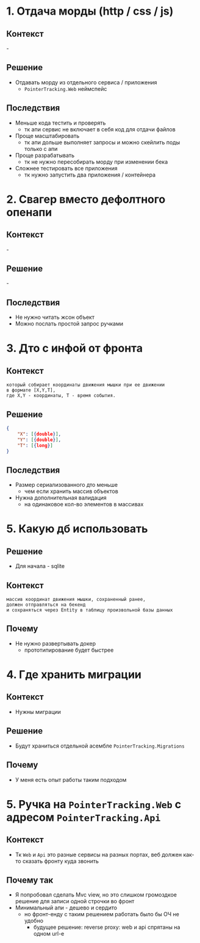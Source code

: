 # 1. Отдача морды (http / css / js)
## Контекст
\-
## Решение
- Отдавать морду из отдельного сервиса / приложения
    - `PointerTracking.Web` неймспейс
## Последствия
- Меньше кода тестить и проверять
    - тк апи сервис не включает в себя код для отдачи файлов
- Проще масштабировать
    - тк апи дольше выполняет запросы и можно скейлить поды только с апи
- Проще разрабатывать
    - тк не нужно пересобирать морду при изменении бека
- Сложнее тестировать все приложения
    - тк нужно запустить два приложения / контейнера


# 2. Свагер вместо дефолтного опенапи
## Контекст
\-
## Решение
\-
## Последствия
- Не нужно читать жсон объект
- Можно послать простой запрос ручками

# 3. Дто с инфой от фронта
## Контекст
```
который собирает координаты движения мышки при ее движении
в формате [X,Y,T],
где X,Y - координаты, T - время события.
```
## Решение
```json
{
    "X": [{double}],
    "Y": [{double}],
    "T": [{long}]
}
```
## Последствия
- Размер сериализованного дто меньше
    - чем если хранить массив объектов
- Нужна дополнительная валидация
    - на одинаковое кол-во элементов в массивах

# 5. Какую дб использовать
## Решение
- Для начала - sqlite
## Контекст
```
массив координат движения мышки, сохраненный ранее,
должен отправляться на бекенд
и сохраняться через Entity в таблицу произвольной базы данных
```
## Почему
- Не нужно развертывать докер
  - прототипирование будет быстрее
    

# 4. Где хранить миграции
## Контекст
- Нужны миграции
## Решение
- Будут храниться отдельной асембле `PointerTracking.Migrations`
## Почему
- У меня есть опыт работы таким подходом

# 5. Ручка на `PointerTracking.Web` с адресом `PointerTracking.Api`
## Контекст
- Тк `Web` и `Api` это разные сервисы на разных портах, веб должен как-то сказать фронту куда звонить
## Почему так
- Я попробовал сделать Mvc view, но это слишком громоздкое решение для записи одной строчки во фронт
- Минимальный апи - дешево и сердито
  - но фронт-енду с таким решением работать было бы ОЧ не удобно
    - будущее решение: reverse proxy: web и api спрятаны на одном url-е

